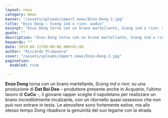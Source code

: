 ```yaml
---
layout: news
category: News
banner: "/assets/uploads/import.news/Enzo-Dong-2.jpg"
title: "Enzo Dong – Sceng ind o rion: audio"
excerpt: "Enzo Dong torna con un brano martellante, Sceng ind o rion: su una produzione di Dat Boi Dee – produttore presente anche in Acquario, l’ultimo lavoro di CoCo -, il giovane rapper sceglie il napoletano per realizzare un brano incredibilmente incalzante, con un ritornello quasi ossessivo che non può non entrare in testa. Le atmosfere sono [&hellip"
quote: ""
description: "Enzo Dong torna con un brano martellante, Sceng ind o rion: su una produzione di Dat Boi Dee – produttore presente anche in Acquario, l’ultimo lavoro di CoCo -, il giovane rapper sceglie il napoletano per realizzare un brano incredibilmente incalzante, con un ritornello quasi ossessivo che non può non entrare in testa. Le atmosfere sono [&hellip"
keywords: ""
date: 2019-06-11T00:00:00.000+01:00
author: "Riccardo Primavera"
cover: "/assets/uploads/import.news/Enzo-Dong-2.jpg"
pagination:
  enabled: true

---
```


**Enzo Dong** torna con un brano martellante, _Sceng ind o rion:_ su una produzione di **Dat Boi Dee** – produttore presente anche in _Acquario_, l’ultimo lavoro di **CoCo** \-, il giovane rapper sceglie il napoletano per realizzare un brano incredibilmente incalzante, con un ritornello quasi ossessivo che non può non entrare in testa. Le atmosfere sono fortemente estive, ma allo stesso tempo Dong ribadisce la genuinità del suo legame con la strada.